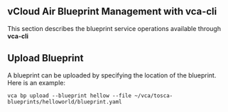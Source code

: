 vCloud Air Blueprint Management with vca-cli
--------------------------------------------

This section describes the blueprint service operations available through **vca-cli**

Upload Blueprint
-----------------

A blueprint can be uploaded by specifying the location of the blueprint. Here is an example:

    vca bp upload --blueprint hellow --file ~/vca/tosca-blueprints/helloworld/blueprint.yaml
